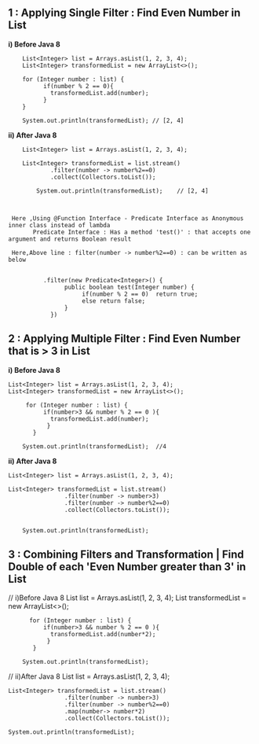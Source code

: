 


 ## 1 : Applying Single Filter : Find Even Number in List  

 
   **i) Before Java 8**

	    List<Integer> list = Arrays.asList(1, 2, 3, 4);
		List<Integer> transformedList = new ArrayList<>();

		for (Integer number : list) {
			  if(number % 2 == 0){
				transformedList.add(number);
			  }
		}

	    System.out.println(transformedList); // [2, 4]
 
 
 
  **ii) After Java 8**
  
  
	    List<Integer> list = Arrays.asList(1, 2, 3, 4);

	    List<Integer> transformedList = list.stream()
			    .filter(number -> number%2==0)
			    .collect(Collectors.toList());

			System.out.println(transformedList);    // [2, 4]



	 Here ,Using @Function Interface - Predicate Interface as Anonymous inner class instead of lambda
	       Predicate Interface : Has a method 'test()' : that accepts one argument and returns Boolean result

	 Here,Above line : filter(number -> number%2==0) : can be written as below


		      .filter(new Predicate<Integer>() {
					public boolean test(Integer number) {
						 if(number % 2 == 0)  return true;
						 else return false;
					}
				})

	            
 	
## 2 : Applying Multiple Filter : Find Even Number that is > 3 in List
 	
 	
 	
  **i) Before Java 8**
 	
 	List<Integer> list = Arrays.asList(1, 2, 3, 4);
	List<Integer> transformedList = new ArrayList<>();
		
	     for (Integer number : list) {
			  if(number>3 && number % 2 == 0 ){
				transformedList.add(number);
			   }
		   }
		
		System.out.println(transformedList);  //4
		
		
	
 **ii) After Java 8**
	
	List<Integer> list = Arrays.asList(1, 2, 3, 4);
		
	List<Integer> transformedList = list.stream()
		            .filter(number -> number>3)
			        .filter(number -> number%2==0)
			        .collect(Collectors.toList());
		  
		  
		System.out.println(transformedList);
	
 	
 	
 	

## 3 : Combining Filters and Transformation | Find Double of each 'Even Number greater than 3' in List 


   // i)Before Java 8 
   	List<Integer> list = Arrays.asList(1, 2, 3, 4);
	List<Integer> transformedList = new ArrayList<>();
		
		  for (Integer number : list) {
			  if(number>3 && number % 2 == 0 ){
				transformedList.add(number*2);
			   }
		   }
		  
		System.out.println(transformedList);
   


   // ii)After Java 8 
    List<Integer> list = Arrays.asList(1, 2, 3, 4);
		
	List<Integer> transformedList = list.stream()
		            .filter(number -> number>3)
			        .filter(number -> number%2==0)
			        .map(number-> number*2)
			        .collect(Collectors.toList());	
		  
	System.out.println(transformedList);
		
		
		
		

 	
 	
